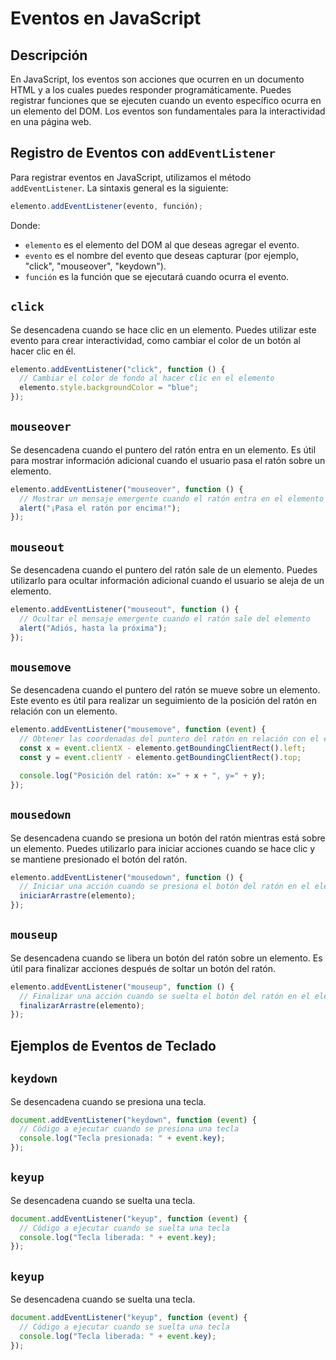 # Eventos en JavaScript

## Descripción

En JavaScript, los eventos son acciones que ocurren en un documento HTML y a los cuales puedes responder programáticamente. Puedes registrar funciones que se ejecuten cuando un evento específico ocurra en un elemento del DOM. Los eventos son fundamentales para la interactividad en una página web.

## Registro de Eventos con `addEventListener`

Para registrar eventos en JavaScript, utilizamos el método `addEventListener`. La sintaxis general es la siguiente:

```javascript
elemento.addEventListener(evento, función);
```

Donde:

- `elemento` es el elemento del DOM al que deseas agregar el evento.
- `evento` es el nombre del evento que deseas capturar (por ejemplo, "click", "mouseover", "keydown").
- `función` es la función que se ejecutará cuando ocurra el evento.

## `click`

Se desencadena cuando se hace clic en un elemento. Puedes utilizar este evento para crear interactividad, como cambiar el color de un botón al hacer clic en él.

```javascript
elemento.addEventListener("click", function () {
  // Cambiar el color de fondo al hacer clic en el elemento
  elemento.style.backgroundColor = "blue";
});
```

## `mouseover`

Se desencadena cuando el puntero del ratón entra en un elemento. Es útil para mostrar información adicional cuando el usuario pasa el ratón sobre un elemento.

```javascript
elemento.addEventListener("mouseover", function () {
  // Mostrar un mensaje emergente cuando el ratón entra en el elemento
  alert("¡Pasa el ratón por encima!");
});
```

## `mouseout`

Se desencadena cuando el puntero del ratón sale de un elemento. Puedes utilizarlo para ocultar información adicional cuando el usuario se aleja de un elemento.

```javascript
elemento.addEventListener("mouseout", function () {
  // Ocultar el mensaje emergente cuando el ratón sale del elemento
  alert("Adiós, hasta la próxima");
});
```

## `mousemove`

Se desencadena cuando el puntero del ratón se mueve sobre un elemento. Este evento es útil para realizar un seguimiento de la posición del ratón en relación con un elemento.

```javascript
elemento.addEventListener("mousemove", function (event) {
  // Obtener las coordenadas del puntero del ratón en relación con el elemento
  const x = event.clientX - elemento.getBoundingClientRect().left;
  const y = event.clientY - elemento.getBoundingClientRect().top;

  console.log("Posición del ratón: x=" + x + ", y=" + y);
});
```

## `mousedown`

Se desencadena cuando se presiona un botón del ratón mientras está sobre un elemento. Puedes utilizarlo para iniciar acciones cuando se hace clic y se mantiene presionado el botón del ratón.

```javascript
elemento.addEventListener("mousedown", function () {
  // Iniciar una acción cuando se presiona el botón del ratón en el elemento
  iniciarArrastre(elemento);
});
```

## `mouseup`

Se desencadena cuando se libera un botón del ratón sobre un elemento. Es útil para finalizar acciones después de soltar un botón del ratón.

```javascript
elemento.addEventListener("mouseup", function () {
  // Finalizar una acción cuando se suelta el botón del ratón en el elemento
  finalizarArrastre(elemento);
});
```

## Ejemplos de Eventos de Teclado

## `keydown`

Se desencadena cuando se presiona una tecla.

```javascript
document.addEventListener("keydown", function (event) {
  // Código a ejecutar cuando se presiona una tecla
  console.log("Tecla presionada: " + event.key);
});
```

## `keyup`

Se desencadena cuando se suelta una tecla.

```javascript
document.addEventListener("keyup", function (event) {
  // Código a ejecutar cuando se suelta una tecla
  console.log("Tecla liberada: " + event.key);
});
```

## `keyup`

Se desencadena cuando se suelta una tecla.

```javascript
document.addEventListener("keyup", function (event) {
  // Código a ejecutar cuando se suelta una tecla
  console.log("Tecla liberada: " + event.key);
});
```